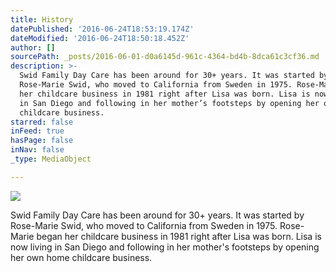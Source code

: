 ```yaml
---
title: History
datePublished: '2016-06-24T18:53:19.174Z'
dateModified: '2016-06-24T18:50:18.452Z'
author: []
sourcePath: _posts/2016-06-01-d0a6145d-961c-4364-bd4b-8dca61c3cf36.md
description: >-
  Swid Family Day Care has been around for 30+ years. It was started by
  Rose-Marie Swid, who moved to California from Sweden in 1975. Rose-Marie began
  her childcare business in 1981 right after Lisa was born. Lisa is now living
  in San Diego and following in her mother’s footsteps by opening her own home
  childcare business. 
starred: false
inFeed: true
hasPage: false
inNav: false
_type: MediaObject

---
```

![](https://the-grid-user-content.s3-us-west-2.amazonaws.com/48df9ab6-4af9-4de7-989d-5620ba56e16d.jpg)

Swid Family Day Care has been around for 30+ years. It was started by Rose-Marie Swid, who moved to California from Sweden in 1975\. Rose-Marie began her childcare business in 1981 right after Lisa was born. Lisa is now living in San Diego and following in her mother's footsteps by opening her own home childcare business.